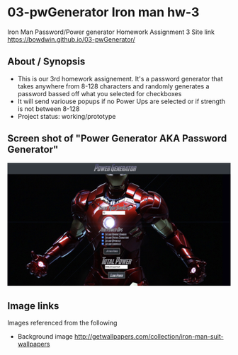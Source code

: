 # 03-pwGenerator Iron man hw-3

Iron Man Password/Power generator Homework Assignment 3
Site link https://bowdwin.github.io/03-pwGenerator/
## About / Synopsis

* This is our 3rd homework assignement. It's a password generator that takes anywhere from 8-128 characters and randomly generates a password bassed off what you selected for checkboxes
* It will send variouse popups if no Power Ups are selected or if strength is not between 8-128
* Project status: working/prototype


## Screen shot of "Power Generator AKA Password Generator"

![](images/screenshot.png)

## Image links
Images referenced from the following 
* Background image  http://getwallpapers.com/collection/iron-man-suit-wallpapers